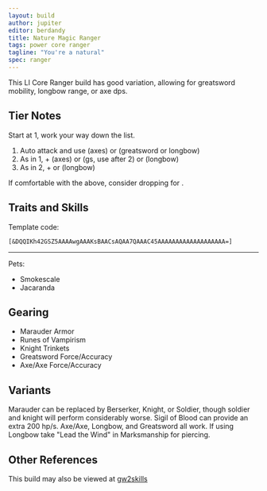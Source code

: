 ```yaml
---
layout: build
author: jupiter
editor: berdandy
title: Nature Magic Ranger
tags: power core ranger
tagline: "You're a natural"
spec: ranger
---
```


This LI Core Ranger build has good variation, allowing for greatsword mobility, longbow range, or axe dps.

## Tier Notes

Start at 1, work your way down the list.

1. Auto attack and use <span data-aw2-key="5" data-aw2-skill="12639"></span> (axes) or <span data-aw2-key="2" data-aw2-skill="12525"></span> (greatsword or <span data-aw2-key="2" data-aw2-skill="12509"></span> longbow)
2. As in 1, + <span data-aw2-key="3" data-aw2-skill="12490"></span> (axes) or <span data-aw2-key="5" data-aw2-skill="12475"></span> (gs, use after 2) or <span data-aw2-key="F2" data-aw2-skill="31568"></span> (longbow)
3. As in 2, + <span data-aw2-key="F2" data-aw2-skill="31568"></span> or <span data-aw2-key="5" data-aw2-skill="12469"></span> (longbow)

If comfortable with the above, consider dropping <span data-aw2-key="9" data-aw2-skill="12491"></span> for <span data-aw2-key="9" data-aw2-skill="12492"></span>.

## Traits and Skills

Template code:

`[&DQQIKh42GSZ5AAAAwgAAAKsBAACsAQAA7QAAAC45AAAAAAAAAAAAAAAAAAA=]`

---

Pets:
- Smokescale 
- Jacaranda

<div
  data-armory-embed='skills'
  data-armory-ids='31914,12502,12500,12491,12516'
>
</div>
<div
  data-armory-embed='specializations'
  data-armory-ids='8,30,25'
  data-armory-8-traits='1014,1000,1015'
  data-armory-30-traits='1067,1016,1888'
  data-armory-25-traits='978,1054,1988'
>
</div>


## Gearing

- Marauder Armor
- Runes of Vampirism
- Knight Trinkets
- Greatsword Force/Accuracy
- Axe/Axe Force/Accuracy

## Variants

Marauder can be replaced by Berserker, Knight, or Soldier, though soldier and knight will perform considerably worse. Sigil of Blood can provide an extra 200 hp/s. Axe/Axe, Longbow, and Greatsword all work. If using Longbow take "Lead the Wind" in Marksmanship for piercing.

## Other References

This build may also be viewed at [gw2skills](http://gw2skills.net/editor/?POwAEdflZwwYasNGKOUL2JzSOXaA-zRRYiR9zI4xISqWpq8PA-e)

